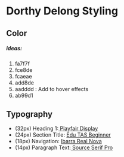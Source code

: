 # Dorthy Delong Styling

## Color 
##### ideas:
1. fa7f7f
2. fce8de
3. fcaeae
4. add8de
5. aadddd : Add to hover effects
6. ab99d1


## Typography
- (32px) Heading 1:[ Playfair Display](https://fonts.google.com/specimen/Playfair+Display?category=Serif)
- (24px) Section Title: [ Edu TAS Beginner](https://fonts.google.com/specimen/Edu+TAS+Beginner?query=edu+tas)
- (18px) Navigation: [ Ibarra Real Nova](https://fonts.google.com/specimen/Ibarra+Real+Nova)
- (14px) Paragraph Text:[ Source Serif Pro](https://fonts.google.com/specimen/Source+Serif+Pro?category=Serif)
